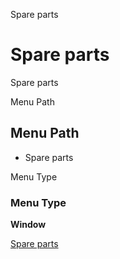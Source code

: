 
Spare parts
# Spare parts


Spare parts

Menu Path
## Menu Path



- Spare parts

Menu Type
### Menu Type

**Window**


[Spare parts](functional-guide/window/window-spare-parts.md)
